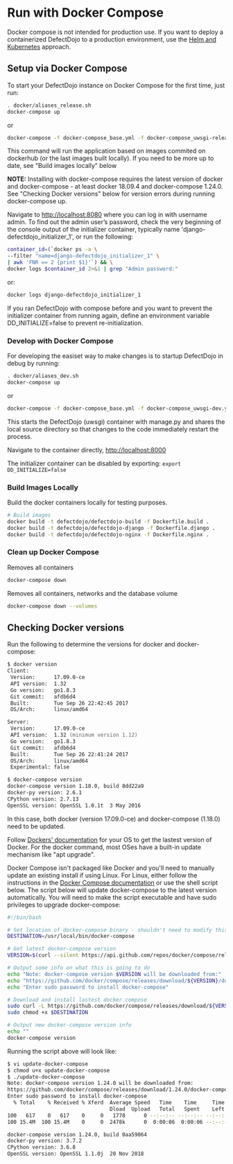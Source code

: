 # Run with Docker Compose

Docker compose is not intended for production use.
If you want to deploy a containerized DefectDojo to a production environment,
use the [Helm and Kubernetes](KUBERNETES.md) approach.

## Setup via Docker Compose

To start your DefectDojo instance on Docker Compose for the first time, just
run:

```zsh
. docker/aliases_release.sh
docker-compose up
```

or

```zsh
docker-compose -f docker-compose_base.yml -f docker-compose_uwsgi-release.yml up
```

This command will run the application based on images commited on dockerhub (or the last images built locally). If you need to be more up to date, see "Build images locally" below

**NOTE:** Installing with docker-compose requires the latest version of docker and docker-compose - at least docker 18.09.4 and docker-compose 1.24.0. See "Checking Docker versions" below for version errors during running docker-compose up.

Navigate to <http://localhost:8080> where you can log in with username admin.
To find out the admin user’s password, check the very beginning of the console
output of the initializer container, typically name 'django-defectdojo_initializer_1', or run the following:

```zsh
container_id=(`docker ps -a \
--filter "name=django-defectdojo_initializer_1" \
| awk 'FNR == 2 {print $1}'`) && \
docker logs $container_id 2>&1 | grep "Admin password:"
```

or:

```zsh
docker logs django-defectdojo_initializer_1
```

If you ran DefectDojo with compose before and you want to prevent the
initializer container from running again, define an environment variable
DD_INITIALIZE=false to prevent re-initialization.

### Develop with Docker Compose

For developing the easiset way to make changes is to startup DefectDojo in debug by running:

```zsh
. docker/aliases_dev.sh
docker-compose up
```

or

```zsh
docker-compose -f docker-compose_base.yml -f docker-compose_uwsgi-dev.yml up
```

This starts the DefectDojo (uwsgi) container with manage.py and shares the local source directory so that changes to the code immediately restart the process.

Navigate to the container directly, <http://localhost:8000>

The initializer container can be disabled by exporting: `export DD_INITIALIZE=false`

### Build Images Locally

Build the docker containers locally for testing purposes.

```zsh
# Build images
docker build -t defectdojo/defectdojo-build -f Dockerfile.build .
docker build -t defectdojo/defectdojo-django -f Dockerfile.django .
docker build -t defectdojo/defectdojo-nginx -f Dockerfile.nginx .
```

### Clean up Docker Compose

Removes all containers

```zsh
docker-compose down
```

Removes all containers, networks and the database volume

```zsh
docker-compose down --volumes
```

## Checking Docker versions

Run the following to determine the versions for docker and docker-compose:

```zsh
$ docker version
Client:
 Version:      17.09.0-ce
 API version:  1.32
 Go version:   go1.8.3
 Git commit:   afdb6d4
 Built:        Tue Sep 26 22:42:45 2017
 OS/Arch:      linux/amd64

Server:
 Version:      17.09.0-ce
 API version:  1.32 (minimum version 1.12)
 Go version:   go1.8.3
 Git commit:   afdb6d4
 Built:        Tue Sep 26 22:41:24 2017
 OS/Arch:      linux/amd64
 Experimental: false

$ docker-compose version
docker-compose version 1.18.0, build 8dd22a9
docker-py version: 2.6.1
CPython version: 2.7.13
OpenSSL version: OpenSSL 1.0.1t  3 May 2016
```

In this case, both docker (version 17.09.0-ce) and docker-compose (1.18.0) need to be updated.

Follow [Dockers' documentation](https://docs.docker.com/install/) for your OS to get the lastest version of Docker. For the docker command, most OSes have a built-in update mechanism like "apt upgrade".

Docker Compose isn't packaged like Docker and you'll need to manually update an existing install if using Linux. For Linux, either follow the instructions in the [Docker Compose documentation](https://docs.docker.com/compose/install/) or use the shell script below. The script below will update docker-compose to the latest version automatically. You will need to make the script executable and have sudo privileges to upgrade docker-compose:

```zsh
#!/bin/bash

# Set location of docker-compose binary - shouldn't need to modify this
DESTINATION=/usr/local/bin/docker-compose

# Get latest docker-compose version
VERSION=$(curl --silent https://api.github.com/repos/docker/compose/releases/latest | jq .name -r)

# Output some info on what this is going to do
echo "Note: docker-compose version $VERSION will be downloaded from:"
echo "https://github.com/docker/compose/releases/download/${VERSION}/docker-compose-$(uname -s)-$(uname -m)"
echo "Enter sudo password to install docker-compose"

# Download and install lastest docker compose
sudo curl -L https://github.com/docker/compose/releases/download/${VERSION}/docker-compose-$(uname -s)-$(uname -m) -o $DESTINATION
sudo chmod +x $DESTINATION

# Output new docker-compose version info
echo ""
docker-compose version
```

Running the script above will look like:

```zsh
$ vi update-docker-compose
$ chmod u+x update-docker-compose
$ ./update-docker-compose
Note: docker-compose version 1.24.0 will be downloaded from:
https://github.com/docker/compose/releases/download/1.24.0/docker-compose-Linux-x86_64
Enter sudo password to install docker-compose
  % Total    % Received % Xferd  Average Speed   Time    Time     Time  Current
                                 Dload  Upload   Total   Spent    Left  Speed
100   617    0   617    0     0   1778      0 --:--:-- --:--:-- --:--:--  1778
100 15.4M  100 15.4M    0     0  2478k      0  0:00:06  0:00:06 --:--:-- 2910k

docker-compose version 1.24.0, build 0aa59064
docker-py version: 3.7.2
CPython version: 3.6.8
OpenSSL version: OpenSSL 1.1.0j  20 Nov 2018
```
